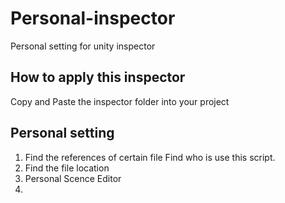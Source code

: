 # Personal-inspector 
Personal setting for unity inspector


## How to apply this inspector
Copy and Paste the inspector folder into your project

## Personal setting
1. Find the references of certain file 
    Find who is use this script.
2. Find the file location 
3. Personal Scence Editor
4. 

